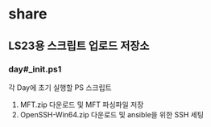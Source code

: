 # share
## LS23용 스크립트 업로드 저장소

### day#_init.ps1
각 Day에 초기 실행할 PS 스크립트
1. MFT.zip 다운로드 및 MFT 파싱파일 저장
2. OpenSSH-Win64.zip 다운로드 및 ansible을 위한 SSH 세팅